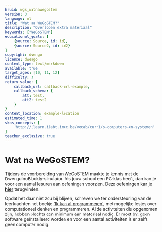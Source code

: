 ```yaml
---
hruid: wgs_watnawegostem
version: 3
language: nl
title: "Wat na WeGoSTEM?"
description: "Overlopen extra materiaal"
keywords: ["WeGoSTEM"]
educational_goals: [
    {source: Source, id: id}, 
    {source: Source2, id: id2}
]
copyright: dwengo
licence: dwengo
content_type: text/markdown
available: true
target_ages: [10, 11, 12]
difficulty: 3
return_value: {
    callback_url: callback-url-example,
    callback_schema: {
        att: test,
        att2: test2
    }
}
content_location: example-location
estimated_time: 1
skos_concepts: [
    'http://ilearn.ilabt.imec.be/vocab/curr1/s-computers-en-systemen'
]
teacher_exclusive: true
---
```


# Wat na WeGoSTEM?

Tijdens de voorbereiding van WeGoSTEM maakte je kennis met de DwenguinoBlockly-simulator. Als jouw school een PC-klas heeft, dan kan je voor een aantal lesuren aan oefeningen voorzien. Deze oefeningen kan je [**hier**](https://www.dwengo.org/starttodwenguino/ "extra oefeningen simulator") terugvinden.

Opdat het daar niet zou bij blijven, schreven we ter ondersteuning van de leerkrachten het boekje ['Ik kan al programmeren'](https://scholen.dwengo.org/downloads/ikkanalprogrammeren.pdf "robotboekje"), met mogelijke lesjes over computationeel denken en programmeren. Al de activiteiten die opgenomen zijn, hebben slechts een minimum aan materiaal nodig. Er moet bv. geen software geïnstalleerd worden en voor een aantal activiteiten is er zelfs geen computer nodig.
